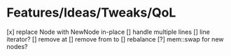 # Features/Ideas/Tweaks/QoL
[x] replace Node with NewNode in-place 
[] handle multiple lines
[] line iterator?
[] remove at
[] remove from to
[] rebalance
[?] mem::swap for new nodes?
